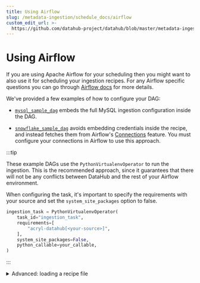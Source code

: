 ```yaml
---
title: Using Airflow
slug: /metadata-ingestion/schedule_docs/airflow
custom_edit_url: >-
  https://github.com/datahub-project/datahub/blob/master/metadata-ingestion/schedule_docs/airflow.md
---
```

# Using Airflow

If you are using Apache Airflow for your scheduling then you might want to also use it for scheduling your ingestion recipes. For any Airflow specific questions you can go through [Airflow docs](https://airflow.apache.org/docs/apache-airflow/stable/) for more details.

We've provided a few examples of how to configure your DAG:

- [`mysql_sample_dag`](https://github.com/datahub-project/datahub/blob/master/metadata-ingestion/src/datahub_provider/example_dags/mysql_sample_dag.py) embeds the full MySQL ingestion configuration inside the DAG.

- [`snowflake_sample_dag`](https://github.com/datahub-project/datahub/blob/master/metadata-ingestion/src/datahub_provider/example_dags/snowflake_sample_dag.py) avoids embedding credentials inside the recipe, and instead fetches them from Airflow's [Connections](https://airflow.apache.org/docs/apache-airflow/stable/howto/connection/index.html) feature. You must configure your connections in Airflow to use this approach.

:::tip

These example DAGs use the `PythonVirtualenvOperator` to run the ingestion. This is the recommended approach, since it guarantees that there will not be any conflicts between DataHub and the rest of your Airflow environment.

When configuring the task, it's important to specify the requirements with your source and set the `system_site_packages` option to false.

```py
ingestion_task = PythonVirtualenvOperator(
	task_id="ingestion_task",
	requirements=[
		"acryl-datahub[<your-source>]",
	],
	system_site_packages=False,
	python_callable=your_callable,
)
```

:::

<details>
<summary>Advanced: loading a recipe file</summary>

In more advanced cases, you might want to store your ingestion recipe in a file and load it from your task.

- Ensure the recipe file is in a folder accessible to your airflow workers. You can either specify absolute path on the machines where Airflow is installed or a path relative to `AIRFLOW_HOME`.
- Ensure [DataHub CLI](../../docs/cli.md) is installed in your airflow environment.
- Create a DAG task to read your DataHub ingestion recipe file and run it. See the example below for reference.
- Deploy the DAG file into airflow for scheduling. Typically this involves checking in the DAG file into your dags folder which is accessible to your Airflow instance.

Example: [`generic_recipe_sample_dag`](https://github.com/datahub-project/datahub/blob/master/metadata-ingestion/src/datahub_provider/example_dags/generic_recipe_sample_dag.py)

</details>
